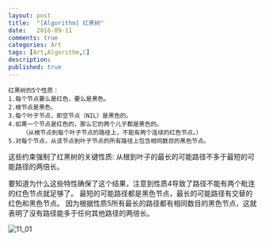 ```yaml
---
layout: post
title:  "[Algorithm] 红黑树"
date:   2016-09-11
comments: true
categories: Art
tags: [Art,Algorithm,C]
description:
published: true
---
```

 
```
红黑树的5个性质：
1.每个节点要么是红色，要么是黑色。
2.根节点是黑色。
3.每个叶子节点，即空节点（NIL）是黑色的。
4.如果一个节点是红色的，那么它的两个儿子都是黑色的。
    （从根节点到每个叶子节点的路径上，不能有两个连续的红色节点。）
5.对每个节点，从该节点到叶子节点的所有路径上包含相同数目的黑色节点。
```

这些约束强制了红黑树的关键性质: 从根到叶子的最长的可能路径不多于最短的可能路径的两倍长。

要知道为什么这些特性确保了这个结果，注意到性质4导致了路径不能有两个毗连的红色节点就足够了。
最短的可能路径都是黑色节点，最长的可能路径有交替的红色和黑色节点。
因为根据性质5所有最长的路径都有相同数目的黑色节点，这就表明了没有路径能多于任何其他路径的两倍长。



<img src="{{ site.url }}/images/201609/11_01.png" alt="11_01" />

















